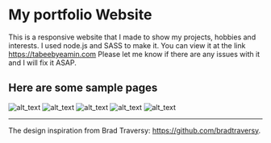 # My portfolio Website
This is a responsive website that I made to show my projects, hobbies and interests. I used node.js and SASS to make it. You can view it at the link https://tabeebyeamin.com
Please let me know if there are any issues with it and I will fix it ASAP. 

## Here are some sample pages
![alt_text](https://i.imgur.com/gLMVYtJ.jpg)
![alt_text](https://i.imgur.com/VTgr5fr.jpg)
![alt_text](https://i.imgur.com/A1IBKVx.png)
![alt_text](https://i.imgur.com/h0qh6uk.png)
![alt_text](https://i.imgur.com/clKfwWM.png)

----------------------------------------------------------------------------------------------------------------
The design inspiration from Brad Traversy: https://github.com/bradtraversy. 
